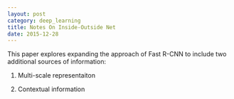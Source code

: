 ```yaml
---
layout: post
category: deep_learning
title: Notes On Inside-Outside Net
date: 2015-12-28
---
```


This paper explores expanding the approach of Fast R-CNN to include two additional sources of information:

1) Multi-scale representaiton

2) Contextual information 